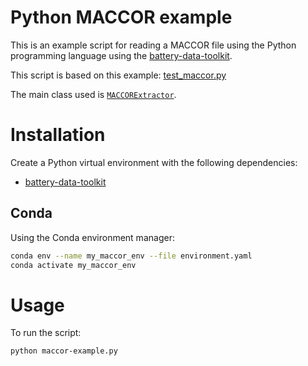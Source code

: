 # Python MACCOR example
This is an example script for reading a MACCOR file using the Python programming language using the [battery-data-toolkit](https://github.com/materials-data-facility/battery-data-toolkit).

This script is based on this example: [test_maccor.py](https://github.com/materials-data-facility/battery-data-toolkit/blob/master/scripts/CAMP/test_maccor.py)

The main class used is [`MACCORExtractor`](https://github.com/materials-data-facility/battery-data-toolkit/blob/master/batdata/extractors/maccor.py).

# Installation

Create a Python virtual environment with the following dependencies:

* [battery-data-toolkit](https://pypi.org/project/battery-data-toolkit/)

## Conda

Using the Conda environment manager:

```bash
conda env --name my_maccor_env --file environment.yaml
conda activate my_maccor_env
```

# Usage

To run the script:

```bash
python maccor-example.py
```

